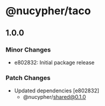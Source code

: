 # @nucypher/taco

## 1.0.0

### Minor Changes

- e802832: Initial package release

### Patch Changes

- Updated dependencies [e802832]
  - @nucypher/shared@0.1.0
